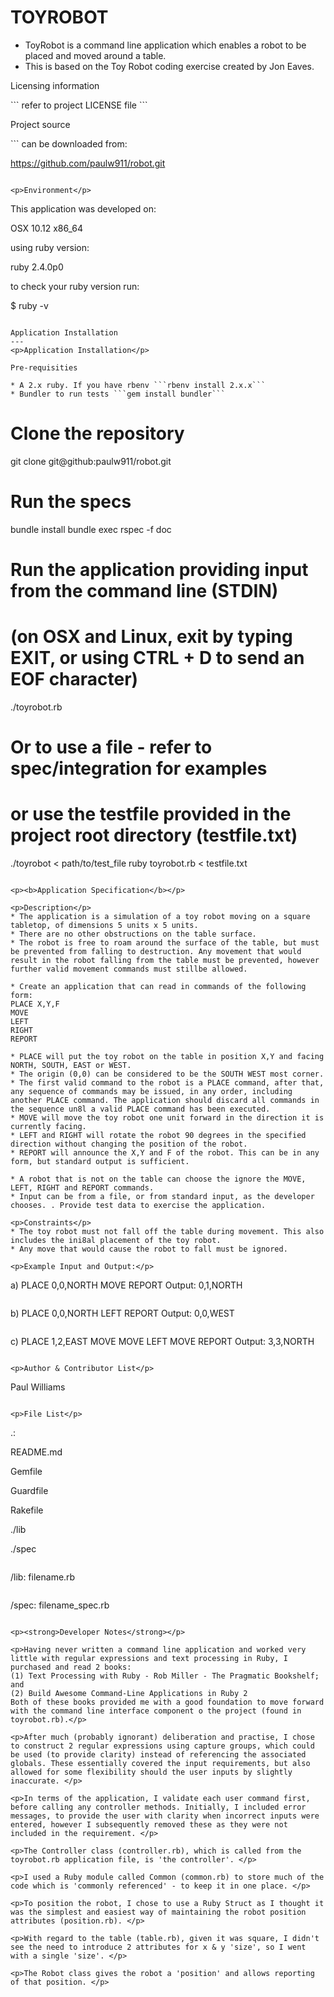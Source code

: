 TOYROBOT
========
* ToyRobot is a command line application which enables a robot to be placed and moved around a table. 
* This is based on the Toy Robot coding exercise created by Jon Eaves. 

<p>Licensing information</p>
```
refer to project LICENSE file
```

<p>Project source</p>
```
can be downloaded from:

https://github.com/paulw911/robot.git
```

<p>Environment</p>
```
This application was developed on: 

OSX 10.12 x86_64 

using ruby version: 

ruby 2.4.0p0

to check your ruby version run: 

$ ruby -v
```

Application Installation
---
<p>Application Installation</p>

Pre-requisities

* A 2.x ruby. If you have rbenv ```rbenv install 2.x.x```
* Bundler to run tests ```gem install bundler```

```
# Clone the repository
git clone git@github:paulw911/robot.git

# Run the specs
bundle install
bundle exec rspec -f doc

# Run the application providing input from the command line (STDIN)
# (on OSX and Linux, exit by typing EXIT, or using CTRL + D to send an EOF character)
./toyrobot.rb

# Or to use a file - refer to spec/integration for examples
# or use the testfile provided in the project root directory (testfile.txt)
./toyrobot < path/to/test_file
ruby toyrobot.rb < testfile.txt
```

<p><b>Application Specification</b></p>

<p>Description</p>
* The application is a simulation of a toy robot moving on a square tabletop, of dimensions 5 units x 5 units.
* There are no other obstructions on the table surface.
* The robot is free to roam around the surface of the table, but must be prevented from falling to destruction. Any movement that would result in the robot falling from the table must be prevented, however further valid movement commands must stillbe allowed.

* Create an application that can read in commands of the following form:
PLACE X,Y,F
MOVE
LEFT
RIGHT
REPORT

* PLACE will put the toy robot on the table in position X,Y and facing NORTH, SOUTH, EAST or WEST.
* The origin (0,0) can be considered to be the SOUTH WEST most corner.
* The first valid command to the robot is a PLACE command, after that, any sequence of commands may be issued, in any order, including another PLACE command. The application should discard all commands in the sequence un8l a valid PLACE command has been executed.
* MOVE will move the toy robot one unit forward in the direction it is currently facing.
* LEFT and RIGHT will rotate the robot 90 degrees in the specified direction without changing the position of the robot.
* REPORT will announce the X,Y and F of the robot. This can be in any form, but standard output is sufficient.
 
* A robot that is not on the table can choose the ignore the MOVE, LEFT, RIGHT and REPORT commands.
* Input can be from a file, or from standard input, as the developer chooses. . Provide test data to exercise the application.

<p>Constraints</p>
* The toy robot must not fall off the table during movement. This also includes the ini8al placement of the toy robot.
* Any move that would cause the robot to fall must be ignored.

<p>Example Input and Output:</p>
```
a)
PLACE 0,0,NORTH
MOVE
REPORT
Output: 0,1,NORTH
```

```
b)
PLACE 0,0,NORTH
LEFT
REPORT
Output: 0,0,WEST
```

```
c)
PLACE 1,2,EAST
MOVE
MOVE
LEFT
MOVE
REPORT
Output: 3,3,NORTH
```

<p>Author & Contributor List</p>
```
Paul Williams
```

<p>File List</p>
```
.:

README.md

Gemfile

Guardfile

Rakefile

./lib

./spec
```
```
/lib:
filename.rb
```
```

/spec:
filename_spec.rb
```

<p><strong>Developer Notes</strong></p>

<p>Having never written a command line application and worked very little with regular expressions and text processing in Ruby, I purchased and read 2 books: 
(1) Text Processing with Ruby - Rob Miller - The Pragmatic Bookshelf; and
(2) Build Awesome Command-Line Applications in Ruby 2
Both of these books provided me with a good foundation to move forward with the command line interface component o the project (found in toyrobot.rb).</p>

<p>After much (probably ignorant) deliberation and practise, I chose to construct 2 regular expressions using capture groups, which could be used (to provide clarity) instead of referencing the associated globals. These essentially covered the input requirements, but also allowed for some flexibility should the user inputs by slightly inaccurate. </p>

<p>In terms of the application, I validate each user command first, before calling any controller methods. Initially, I included error messages, to provide the user with clarity when incorrect inputs were entered, however I subsequently removed these as they were not included in the requirement. </p>

<p>The Controller class (controller.rb), which is called from the toyrobot.rb application file, is 'the controller'. </p>

<p>I used a Ruby module called Common (common.rb) to store much of the code which is 'commonly referenced' - to keep it in one place. </p>

<p>To position the robot, I chose to use a Ruby Struct as I thought it was the simplest and easiest way of maintaining the robot position attributes (position.rb). </p>

<p>With regard to the table (table.rb), given it was square, I didn't see the need to introduce 2 attributes for x & y 'size', so I went with a single 'size'. </p>

<p>The Robot class gives the robot a 'position' and allows reporting of that position. </p>


